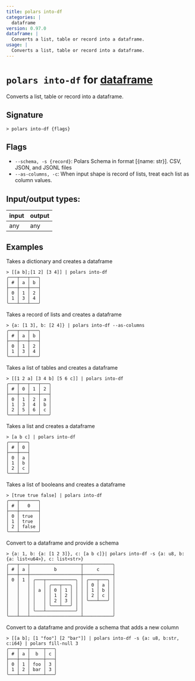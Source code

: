 ```yaml
---
title: polars into-df
categories: |
  dataframe
version: 0.97.0
dataframe: |
  Converts a list, table or record into a dataframe.
usage: |
  Converts a list, table or record into a dataframe.
---
```

<!-- This file is automatically generated. Please edit the command in https://github.com/nushell/nushell instead. -->

# `polars into-df` for [dataframe](/commands/categories/dataframe.md)

<div class='command-title'>Converts a list, table or record into a dataframe.</div>

## Signature

```> polars into-df {flags} ```

## Flags

 -  `--schema, -s {record}`: Polars Schema in format [{name: str}]. CSV, JSON, and JSONL files
 -  `--as-columns, -c`: When input shape is record of lists, treat each list as column values.


## Input/output types:

| input | output |
| ----- | ------ |
| any   | any    |

## Examples

Takes a dictionary and creates a dataframe
```nu
> [[a b];[1 2] [3 4]] | polars into-df
╭───┬───┬───╮
│ # │ a │ b │
├───┼───┼───┤
│ 0 │ 1 │ 2 │
│ 1 │ 3 │ 4 │
╰───┴───┴───╯

```

Takes a record of lists and creates a dataframe
```nu
> {a: [1 3], b: [2 4]} | polars into-df --as-columns
╭───┬───┬───╮
│ # │ a │ b │
├───┼───┼───┤
│ 0 │ 1 │ 2 │
│ 1 │ 3 │ 4 │
╰───┴───┴───╯

```

Takes a list of tables and creates a dataframe
```nu
> [[1 2 a] [3 4 b] [5 6 c]] | polars into-df
╭───┬───┬───┬───╮
│ # │ 0 │ 1 │ 2 │
├───┼───┼───┼───┤
│ 0 │ 1 │ 2 │ a │
│ 1 │ 3 │ 4 │ b │
│ 2 │ 5 │ 6 │ c │
╰───┴───┴───┴───╯

```

Takes a list and creates a dataframe
```nu
> [a b c] | polars into-df
╭───┬───╮
│ # │ 0 │
├───┼───┤
│ 0 │ a │
│ 1 │ b │
│ 2 │ c │
╰───┴───╯

```

Takes a list of booleans and creates a dataframe
```nu
> [true true false] | polars into-df
╭───┬───────╮
│ # │   0   │
├───┼───────┤
│ 0 │ true  │
│ 1 │ true  │
│ 2 │ false │
╰───┴───────╯

```

Convert to a dataframe and provide a schema
```nu
> {a: 1, b: {a: [1 2 3]}, c: [a b c]}| polars into-df -s {a: u8, b: {a: list<u64>}, c: list<str>}
╭───┬───┬───────────────────┬───────────╮
│ # │ a │         b         │     c     │
├───┼───┼───────────────────┼───────────┤
│ 0 │ 1 │ ╭───┬───────────╮ │ ╭───┬───╮ │
│   │   │ │   │ ╭───┬───╮ │ │ │ 0 │ a │ │
│   │   │ │ a │ │ 0 │ 1 │ │ │ │ 1 │ b │ │
│   │   │ │   │ │ 1 │ 2 │ │ │ │ 2 │ c │ │
│   │   │ │   │ │ 2 │ 3 │ │ │ ╰───┴───╯ │
│   │   │ │   │ ╰───┴───╯ │ │           │
│   │   │ ╰───┴───────────╯ │           │
╰───┴───┴───────────────────┴───────────╯

```

Convert to a dataframe and provide a schema that adds a new column
```nu
> [[a b]; [1 "foo"] [2 "bar"]] | polars into-df -s {a: u8, b:str, c:i64} | polars fill-null 3
╭───┬───┬─────┬───╮
│ # │ a │  b  │ c │
├───┼───┼─────┼───┤
│ 0 │ 1 │ foo │ 3 │
│ 1 │ 2 │ bar │ 3 │
╰───┴───┴─────┴───╯

```
